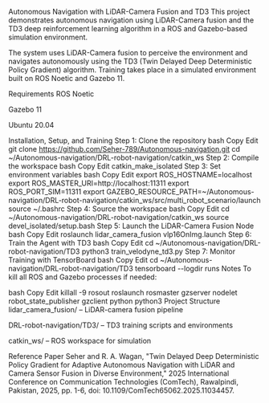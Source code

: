 Autonomous Navigation with LiDAR-Camera Fusion and TD3
This project demonstrates autonomous navigation using LiDAR-Camera fusion and the TD3 deep reinforcement learning algorithm in a ROS and Gazebo-based simulation environment.

The system uses LiDAR-Camera fusion to perceive the environment and navigates autonomously using the TD3 (Twin Delayed Deep Deterministic Policy Gradient) algorithm. Training takes place in a simulated environment built on ROS Noetic and Gazebo 11.

Requirements
ROS Noetic

Gazebo 11

Ubuntu 20.04

Installation, Setup, and Training
Step 1: Clone the repository
bash
Copy
Edit
git clone https://github.com/Seher-789/Autonomous-navigation.git
cd ~/Autonomous-navigation/DRL-robot-navigation/catkin_ws
Step 2: Compile the workspace
bash
Copy
Edit
catkin_make_isolated
Step 3: Set environment variables
bash
Copy
Edit
export ROS_HOSTNAME=localhost
export ROS_MASTER_URI=http://localhost:11311
export ROS_PORT_SIM=11311
export GAZEBO_RESOURCE_PATH=~/Autonomous-navigation/DRL-robot-navigation/catkin_ws/src/multi_robot_scenario/launch
source ~/.bashrc
Step 4: Source the workspace
bash
Copy
Edit
cd ~/Autonomous-navigation/DRL-robot-navigation/catkin_ws
source devel_isolated/setup.bash
Step 5: Launch the LiDAR-Camera Fusion Node
bash
Copy
Edit
roslaunch lidar_camera_fusion vlp16OnImg.launch
Step 6: Train the Agent with TD3
bash
Copy
Edit
cd ~/Autonomous-navigation/DRL-robot-navigation/TD3
python3 train_velodyne_td3.py
Step 7: Monitor Training with TensorBoard
bash
Copy
Edit
cd ~/Autonomous-navigation/DRL-robot-navigation/TD3
tensorboard --logdir runs
Notes
To kill all ROS and Gazebo processes if needed:

bash
Copy
Edit
killall -9 rosout roslaunch rosmaster gzserver nodelet robot_state_publisher gzclient python python3
Project Structure
lidar_camera_fusion/ – LiDAR-camera fusion pipeline

DRL-robot-navigation/TD3/ – TD3 training scripts and environments

catkin_ws/ – ROS workspace for simulation

Reference Paper
Seher and R. A. Wagan,
"Twin Delayed Deep Deterministic Policy Gradient for Adaptive Autonomous Navigation with LiDAR and Camera Sensor Fusion in Diverse Environment,"
2025 International Conference on Communication Technologies (ComTech), Rawalpindi, Pakistan, 2025, pp. 1-6,
doi: 10.1109/ComTech65062.2025.11034457.

